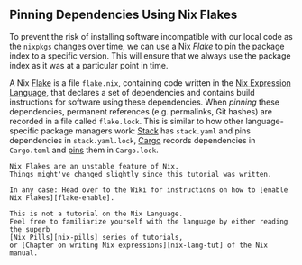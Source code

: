 ## Pinning Dependencies Using Nix Flakes

To prevent the risk of installing software incompatible with our local code as the `nixpkgs` changes over time,
we can use a Nix _Flake_ to pin the package index to a specific version.
This will ensure that we always use the package index as it was at a particular point in time.

A Nix [Flake] is a file `flake.nix`, containing code written in the [Nix Expression Language][nix-lang],
that declares a set of dependencies and contains build instructions for software using these dependencies.
When _pinning_ these dependencies,
permanent references (e.g. permalinks, Git hashes) are recorded in a file called `flake.lock`.
This is similar to how other language-specific package managers work:
[Stack] has `stack.yaml` and pins dependencies in `stack.yaml.lock`,
[Cargo] records dependencies in `Cargo.toml` and
[pins](https://doc.rust-lang.org/stable/cargo/guide/cargo-toml-vs-cargo-lock.html) them in `Cargo.lock`.

```admonish warning
Nix Flakes are an unstable feature of Nix.
Things might've changed slightly since this tutorial was written.

In any case: Head over to the Wiki for instructions on how to [enable Nix Flakes][flake-enable].
```

```admonish note
This is not a tutorial on the Nix Language.
Feel free to familiarize yourself with the language by either reading the superb
[Nix Pills][nix-pills] series of tutorials,
or [Chapter on writing Nix expressions][nix-lang-tut] of the Nix manual.
```

[cargo]: https://doc.rust-lang.org/stable/cargo/
[flake]: https://nixos.wiki/wiki/Flakes
[flake-enable]: https://nixos.wiki/wiki/Flakes#Enable_flakes
[nix-lang]: https://nixos.wiki/wiki/Overview_of_the_Nix_Language
[nix-lang-tut]: https://nixos.org/manual/nix/stable/#chap-writing-nix-expressions
[nix-pills]: https://nixos.org/guides/nix-pills/
[stack]: https://docs.haskellstack.org/en/stable/
